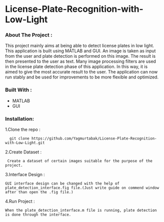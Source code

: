 # License-Plate-Recognition-with-Low-Light

### About The Project :

This project mainly aims at being able to detect license plates in low light. This application is built using MATLAB and GUI. An image is taken as input from the user and plate detection is performed on this image. The result is then presented to the user as text. Many image processing filters are used in the license plate detection phase of this application. In this way, it is aimed to give the most accurate result to the user. The application can now run stably and be used for improvements to be more flexible and optimized.

### Built With :

* MATLAB
* GUI

### Installation:

1.Clone the repo :

      git clone https://github.com/Yagmurtabak/License-Plate-Recognition-with-Low-Light.git
      
2.Create Dataset :

     Create a dataset of certain images suitable for the purpose of the project.
     
3.Interface Design :

    GUI interface design can be changed with the help of plate_detection_interface.fig file.(Just write guide on commend window after than open the .fig file.)
    
4.Run Project :

    When the plate_detection_interface.m file is running, plate detection is done through the interface.
